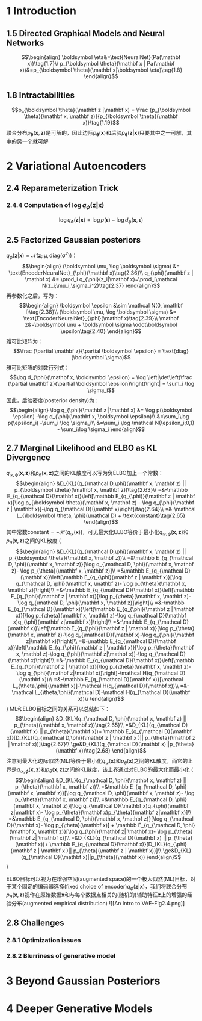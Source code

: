 # 1 Introduction
## 1.5 Directed Graphical Models and Neural Networks
$$\begin{align}
\boldsymbol \eta&=\text{NeuralNet}(Pa(\mathbf x))\tag{1.7}\\
p_{\boldsymbol \theta}(\mathbf x | Pa(\mathbf x))&=p_{\boldsymbol \theta}(\mathbf x|\boldsymbol \eta)\tag{1.8}
\end{align}$$
## 1.8 Intractabilities
$$p_{\boldsymbol \theta}(\mathbf z |\mathbf x) = \frac {p_{\boldsymbol \theta}(\mathbf x, \mathbf z)}{p_{\boldsymbol \theta}(\mathbf x)}\tag{1.19}$$
联合分布$p_{\boldsymbol \theta}(\mathbf x, \mathbf z)$是可解的，因此边际$p_{\boldsymbol \theta}(\mathbf x)$和后验$p_{\boldsymbol \theta}(\mathbf z | \mathbf x)$只要其中之一可解，其中的另一个就可解
# 2 Variational Autoencoders
## 2.4 Reparameterization Trick
### 2.4.4 Computation of $\log q_{\phi}(\mathbf z | \mathbf x)$
$$\log q_{\phi}(\mathbf z |\mathbf x) = \log p(\boldsymbol \epsilon) -\log d_{\phi}(\mathbf x, \boldsymbol \epsilon)\tag{2.33}$$
## 2.5 Factorized Gaussian posteriors
$q_{\phi}(\mathbf z | \mathbf x) = \mathcal N(\mathbf z; \boldsymbol \mu, \text{diag}(\boldsymbol \sigma^2))$：
$$\begin{align}
(\boldsymbol \mu, \log \boldsymbol \sigma) &= \text{EncoderNeuralNet}_{\phi}(\mathbf x)\tag{2.36}\\
q_{\phi}(\mathbf z | \mathbf x) &= \prod_i q_{\phi}(z_i|\mathbf x)=\prod_i\mathcal N(z_i;\mu_i,\sigma_i^2)\tag{2.37}
\end{align}$$
再参数化之后，写为：
$$\begin{align}
\boldsymbol \epsilon &\sim \mathcal N(0, \mathbf I)\tag{2.38}\\
(\boldsymbol \mu, \log \boldsymbol \sigma) &= \text{EncoderNeuralNet}_{\phi}(\mathbf x)\tag{2.39}\\
\mathbf z&=\boldsymbol \mu + \boldsymbol \sigma \odot\boldsymbol \epsilon\tag{2.40}
\end{align}$$
雅可比矩阵为：
$$\frac {\partial \mathbf z}{\partial \boldsymbol \epsilon} = \text{diag}(\boldsymbol \sigma)$$
雅可比矩阵的对数行列式：
$$\log d_{\phi}(\mathbf x, \boldsymbol \epsilon) = \log \left|\det\left(\frac {\partial \mathbf z}{\partial \boldsymbol \epsilon}\right)\right| = \sum_i \log \sigma_i$$
因此，后验密度(posterior density)为：
$$\begin{align}
\log q_{\phi}(\mathbf z |\mathbf x) &= \log p(\boldsymbol \epsilon) -\log d_{\phi}(\mathbf x, \boldsymbol \epsilon)\\
&=\sum_i\log p(\epsilon_i) -\sum_i \log \sigma_i\\
&=\sum_i \log \mathcal N(\epsilon_i;0,1) - \sum_i\log \sigma_i
\end{align}$$
## 2.7 Marginal Likelihood and ELBO as KL Divergence
$q_{\mathcal D, \phi}(\mathbf x, \mathbf z)$和$p_{\theta}(\mathbf x, \mathbf z)$之间的KL散度可以写为负ELBO加上一个常数：
$$\begin{align}
&D_{KL}(q_{\mathcal D,\phi}(\mathbf x, \mathbf z) || p_{\boldsymbol \theta}(\mathbf x, \mathbf z))\tag{2.63}\\
=&-\mathbb E_{q_{\mathcal D}(\mathbf x)}\left[\mathbb E_{q_{\phi}}(\mathbf z | \mathbf x)[\log p_{\boldsymbol \theta}(\mathbf x, \mathbf z) - \log q_{\phi}(\mathbf z | \mathbf x)]-\log q_{\mathcal D}(\mathbf x)\right]\tag{2.64}\\
=&-\mathcal L_{\boldsymbol \theta, \phi}(\mathcal D) + \text{constant}\tag{2.65}
\end{align}$$
其中常数$\text{constant} = -\mathcal H(q_{\mathcal D}(\mathbf x))$，可见最大化ELBO等价于最小化$q_{\mathcal D, \phi}(\mathbf x, \mathbf z)$和$p_{\theta}(\mathbf x, \mathbf z)$之间的KL散度
(
$$\begin{align}
&D_{KL}(q_{\mathcal D,\phi}(\mathbf x, \mathbf z) || p_{\boldsymbol \theta}(\mathbf x, \mathbf z))\\
=&\mathbb E_{q_{\mathcal D, \phi}(\mathbf x, \mathbf z)}[\log q_{\mathcal D, \phi}(\mathbf x, \mathbf z)- \log p_{\theta}(\mathbf x, \mathbf z)]\\
=&\mathbb E_{q_{\mathcal D}(\mathbf x)}\left[\mathbb E_{q_{\phi}(\mathbf z | \mathbf x)}[\log q_{\mathcal D, \phi}(\mathbf x, \mathbf z)- \log p_{\theta}(\mathbf x, \mathbf z)]\right]\\
=&-\mathbb E_{q_{\mathcal D}(\mathbf x)}\left[\mathbb E_{q_{\phi}(\mathbf z | \mathbf x)}[\log p_{\theta}(\mathbf x, \mathbf z)-\log q_{\mathcal D, \phi}(\mathbf x, \mathbf z)]\right]\\
=&-\mathbb E_{q_{\mathcal D}(\mathbf x)}\left[\mathbb E_{q_{\phi}(\mathbf z | \mathbf x)}[\log p_{\theta}(\mathbf x, \mathbf z)-\log q_{\mathcal D}(\mathbf x)q_{\phi}(\mathbf z|\mathbf x)]\right]\\
=&-\mathbb E_{q_{\mathcal D}(\mathbf x)}\left[\mathbb E_{q_{\phi}(\mathbf z | \mathbf x)}[\log p_{\theta}(\mathbf x, \mathbf z)-\log q_{\mathcal D}(\mathbf x)-\log q_{\phi}(\mathbf z|\mathbf x)]\right]\\
=&-\mathbb E_{q_{\mathcal D}(\mathbf x)}\left[\mathbb E_{q_{\phi}(\mathbf z | \mathbf x)}[\log p_{\theta}(\mathbf x, \mathbf z)-\log q_{\phi}(\mathbf z|\mathbf x)]-\log q_{\mathcal D}(\mathbf x)\right]\\
=&-\mathbb E_{q_{\mathcal D}(\mathbf x)}\left[\mathbb E_{q_{\phi}(\mathbf z | \mathbf x)}[\log p_{\theta}(\mathbf x, \mathbf z)-\log q_{\phi}(\mathbf z|\mathbf x)]\right]-\mathcal H(q_{\mathcal D}(\mathbf x))\\
=&-\mathbb E_{q_{\mathcal D}(\mathbf x)}[\mathcal L_{\theta,\phi}(\mathbf x)]-\mathcal H(q_{\mathcal D}(\mathbf x))\\
=&-\mathcal L_{\theta,\phi}(\mathcal D)-\mathcal H(q_{\mathcal D}(\mathbf x))\\
\end{align}$$
)
ML和ELBO目标之间的关系可以总结如下：
$$\begin{align}
&D_{KL}(q_{\mathcal D, \phi}(\mathbf x, \mathbf z) || p_{\theta}(\mathbf x, \mathbf z))\tag{2.65}\\
=&D_{KL}(q_{\mathcal D}(\mathbf x) || p_{\theta}(\mathbf x))+ \mathbb E_{q_{\mathcal D}(\mathbf x)}[D_{KL}(q_{\mathcal D,\phi}(\mathbf z | \mathbf x )|| p_{\theta}(\mathbf z | \mathbf x))]\tag{2.67}\\
\ge&D_{KL}(q_{\mathcal D}(\mathbf x)||p_{\theta}(\mathbf x))\tag{2.68}
\end{align}$$
注意到最大化边际似然(ML)等价于最小化$q_{\mathcal D}(\mathbf x)$和$p_{\theta}(\mathbf x)$之间的KL散度，而它的上界是$q_{\mathcal D, \phi}(\mathbf x, \mathbf z)$和$p_{\theta}(\mathbf x, \mathbf z)$之间的KL散度，该上界通过对ELBO的最大化而最小化
(
$$\begin{align}
&D_{KL}(q_{\mathcal D, \phi}(\mathbf x, \mathbf z) || p_{\theta}(\mathbf x, \mathbf z))\\
=&\mathbb E_{q_{\mathcal D, \phi}(\mathbf x, \mathbf z)}[\log q_{\mathcal D, \phi}(\mathbf x, \mathbf z)- \log p_{\theta}(\mathbf x, \mathbf z)]\\
=&\mathbb E_{q_{\mathcal D, \phi}(\mathbf x, \mathbf z)}[\log q_{\mathcal D}(\mathbf x)q_{\phi}(\mathbf z|\mathbf x)- \log p_{\theta}(\mathbf x)p_{\theta}(\mathbf z|\mathbf x)]\\
=&\mathbb E_{q_{\mathcal D, \phi}(\mathbf x, \mathbf z)}[\log q_{\mathcal D}(\mathbf x)- \log p_{\theta}(\mathbf x)] + \mathbb E_{q_{\mathcal D, \phi}(\mathbf x, \mathbf z)}[\log q_{\phi}(\mathbf z| \mathbf x)- \log p_{\theta}(\mathbf z| \mathbf x)]\\
=&D_{KL}(q_{\mathcal D}(\mathbf x) || p_{\theta}(\mathbf x))+ \mathbb E_{q_{\mathcal D}(\mathbf x)}[D_{KL}(q_{\phi}(\mathbf z | \mathbf x )|| p_{\theta}(\mathbf z | \mathbf x))]\\
\ge&D_{KL}(q_{\mathcal D}(\mathbf x)||p_{\theta}(\mathbf x))
\end{align}$$
)

ELBO目标可以视为在增强空间(augmented space)的一个极大似然(ML)目标，对于某个固定的编码器选择(fixed choice of encoder)$q_{\phi}(\mathbf z | \mathbf x)$，我们将联合分布$p_{\theta}(\mathbf x, \mathbf z)$视作在原始数据$\mathbf x$和与每个数据点相关的(随机的)辅助特征$\mathbf z$上的增强的经验分布(augmented empirical distribution)
![[An Intro to VAE-Fig2.4.png]]
## 2.8 Challenges
### 2.8.1 Optimization issues
### 2.8.2 Blurriness of generative model
# 3 Beyond Gaussian Posteriors
# 4 Deeper Generative Models

